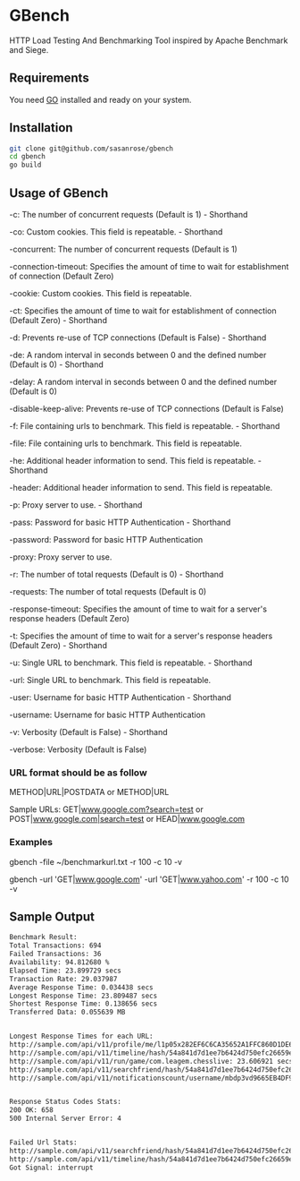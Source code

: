 GBench
======

HTTP Load Testing And Benchmarking Tool inspired by Apache Benchmark and Siege.

## Requirements

You need [GO](https://golang.org) installed and ready on your system.

## Installation

```bash
git clone git@github.com/sasanrose/gbench
cd gbench
go build
```

## Usage of GBench

-c: The number of concurrent requests (Default is 1) - Shorthand

-co: Custom cookies. This field is repeatable. - Shorthand

-concurrent: The number of concurrent requests (Default is 1)

-connection-timeout: Specifies the amount of time to wait for establishment of connection (Default Zero)

-cookie: Custom cookies. This field is repeatable.

-ct: Specifies the amount of time to wait for establishment of connection (Default Zero) - Shorthand

-d: Prevents re-use of TCP connections (Default is False) - Shorthand

-de: A random interval in seconds between 0 and the defined number (Default is 0) - Shorthand

-delay: A random interval in seconds between 0 and the defined number (Default is 0)

-disable-keep-alive: Prevents re-use of TCP connections (Default is False)

-f: File containing urls to benchmark. This field is repeatable. - Shorthand

-file: File containing urls to benchmark. This field is repeatable.

-he: Additional header information to send. This field is repeatable. - Shorthand

-header: Additional header information to send. This field is repeatable.

-p: Proxy server to use. - Shorthand

-pass: Password for basic HTTP Authentication - Shorthand

-password: Password for basic HTTP Authentication

-proxy: Proxy server to use.

-r: The number of total requests (Default is 0) - Shorthand

-requests: The number of total requests (Default is 0)

-response-timeout: Specifies the amount of time to wait for a server's response headers (Default Zero)

-t: Specifies the amount of time to wait for a server's response headers (Default Zero) - Shorthand

-u: Single URL to benchmark. This field is repeatable. - Shorthand

-url: Single URL to benchmark. This field is repeatable.

-user: Username for basic HTTP Authentication - Shorthand

-username: Username for basic HTTP Authentication

-v: Verbosity (Default is False) - Shorthand

-verbose: Verbosity (Default is False)

### URL format should be as follow

METHOD|URL|POSTDATA or METHOD|URL

Sample URLs: GET|www.google.com?search=test or POST|www.google.com|search=test or HEAD|www.google.com

### Examples

gbench -file ~/benchmarkurl.txt -r 100 -c 10 -v

gbench -url 'GET|www.google.com' -url 'GET|www.yahoo.com' -r 100 -c 10 -v

## Sample Output

```bash
Benchmark Result:
Total Transactions: 694
Failed Transactions: 36
Availability: 94.812680 %
Elapsed Time: 23.899729 secs
Transaction Rate: 29.037987
Average Response Time: 0.034438 secs
Longest Response Time: 23.809487 secs
Shortest Response Time: 0.138656 secs
Transferred Data: 0.055639 MB


Longest Response Times for each URL:
http://sample.com/api/v11/profile/me/l1p05x282EF6C6CA35652A1FFC860D1DE6E0A34Cjnraveaf/username/l3yhjbwj74D51411558C8C0AECC643FB9D7FAA0551ts0x9i: 6.205469 secs
http://sample.com/api/v11/timeline/hash/54a841d7d1ee7b6424d750efc26659e6946d28fd: 23.809487 secs
http://sample.com/api/v11/run/game/com.leagem.chesslive: 23.606921 secs
http://sample.com/api/v11/searchfriend/hash/54a841d7d1ee7b6424d750efc26659e6946d28fd?username=mbdp3vd9665EB4DF966EEB700D27BDA2B7F6BBD5erzbpe8u: 21.108662 secs
http://sample.com/api/v11/notificationscount/username/mbdp3vd9665EB4DF966EEB700D27BDA2B7F6BBD5erzbpe8u/hash/54a841d7d1ee7b6424d750efc26659e6946d28fd: 23.700143 secs


Response Status Codes Stats:
200 OK: 658
500 Internal Server Error: 4


Failed Url Stats:
http://sample.com/api/v11/searchfriend/hash/54a841d7d1ee7b6424d750efc26659e6946d28fd?username=mbdp3vd9665EB4DF966EEB700D27BDA2B7F6BBD5erzbpe8u: 3
http://sample.com/api/v11/timeline/hash/54a841d7d1ee7b6424d750efc26659e6946d28fd: 1
Got Signal: interrupt
```
